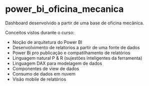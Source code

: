 # power_bi_oficina_mecanica
Dashboard desenvolvido a partir de uma base de oficina mecânica.

Conceitos vistos durante o curso:
- Noção de arquitetura do Power BI
- Desenvolvimento de relatorios a partir de uma fonte de dados
- Power Bi pro publicação e compatilhamento de relatórios
- Linguagem natural P & R (sujestões inteligentes da ferramenta)
- Linguagem DAX para modelagem de dados
- Componentes de view de dados
- Consumo de dados em nuvem
- Visão mobile de relatórios
